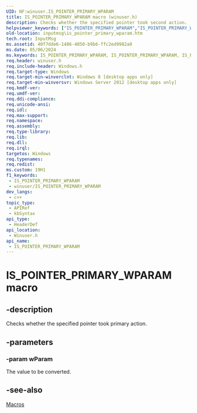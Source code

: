 ```yaml
---
UID: NF:winuser.IS_POINTER_PRIMARY_WPARAM
title: IS_POINTER_PRIMARY_WPARAM macro (winuser.h)
description: Checks whether the specified pointer took second action.
helpviewer_keywords: ["IS_POINTER_PRIMARY_WPARAM","IS_POINTER_PRIMARY_WPARAM","IS_POINTER_PRIMARY_WPARAM macro [Input Messages and Notifications]","inputmsg.is_pointer_primary_wparam","winuser/IS_POINTER_PRIMARY_WPARAM"]
old-location: inputmsg\is_pointer_primary_wparam.htm
tech.root: InputMsg
ms.assetid: 40f7dde6-1486-4050-b9b6-ffc2ed9982a0
ms.date: 05/06/2024
ms.keywords: IS_POINTER_PRIMARY_WPARAM, IS_POINTER_PRIMARY_WPARAM, IS_POINTER_PRIMARY_WPARAM macro [Input Messages and Notifications], inputmsg.is_pointer_primary_wparam, winuser/IS_POINTER_PRIMARY_WPARAM
req.header: winuser.h
req.include-header: Windows.h
req.target-type: Windows
req.target-min-winverclnt: Windows 8 [desktop apps only]
req.target-min-winversvr: Windows Server 2012 [desktop apps only]
req.kmdf-ver: 
req.umdf-ver: 
req.ddi-compliance: 
req.unicode-ansi: 
req.idl: 
req.max-support: 
req.namespace: 
req.assembly: 
req.type-library: 
req.lib: 
req.dll: 
req.irql: 
targetos: Windows
req.typenames: 
req.redist: 
ms.custom: 19H1
f1_keywords:
 - IS_POINTER_PRIMARY_WPARAM
 - winuser/IS_POINTER_PRIMARY_WPARAM
dev_langs:
 - c++
topic_type:
 - APIRef
 - kbSyntax
api_type:
 - HeaderDef
api_location:
 - Winuser.h
api_name:
 - IS_POINTER_PRIMARY_WPARAM
---
```


# IS_POINTER_PRIMARY_WPARAM macro


## -description

Checks whether the specified pointer took primary action.

## -parameters

### -param wParam

The value to be converted.

## -see-also

[Macros](/windows/win32/inputmsg/macros)
